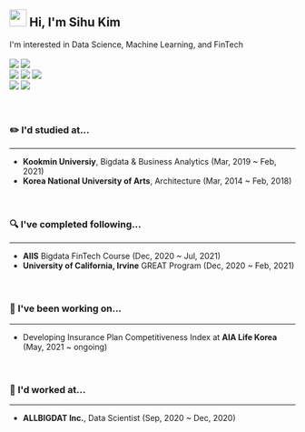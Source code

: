 ## <img src="https://raw.githubusercontent.com/MartinHeinz/MartinHeinz/master/wave.gif" width="30px"> Hi, I'm Sihu Kim
I'm interested in Data Science, Machine Learning, and FinTech<br><br>
![](https://img.shields.io/badge/Python-white?style=flat&logo=Python&logoColor=white&color=3776AB)
![](https://img.shields.io/badge/Solidity-white?style=flat&logo=Solidity&logoColor=white&color=363636)<br>
![](https://img.shields.io/badge/Tensorflow-white?style=flat&logo=Tensorflow&logoColor=white&color=FF6F00)
![](https://img.shields.io/badge/PyTorch-white?style=flat&logo=PyTorch&logoColor=white&color=EE4C2C)
![](https://img.shields.io/badge/Keras-white?style=flat&logo=Keras&logoColor=white&color=D00000)<br>
![](https://img.shields.io/badge/MySQL-white?style=flat&logo=MySQL&logoColor=white&color=4479A1)
![](https://img.shields.io/badge/MariaDB-white?style=flat&logo=MariaDB&logoColor=white&color=003545)
<br><br><br>
### ✏️ I'd studied at...
***
* <b>Kookmin Universiy</b>, Bigdata & Business Analytics (Mar, 2019 ~ Feb, 2021)
* <b>Korea National University of Arts</b>, Architecture (Mar, 2014 ~ Feb, 2018)
<br><br><br>
### 🔍 I've completed following...
***
* <b>AIIS</b> Bigdata FinTech Course (Dec, 2020 ~ Jul, 2021)
* <b>University of California, Irvine</b> GREAT Program (Dec, 2020 ~ Feb, 2021)
<br><br><br>
### 👀 I've been working on...
***
* Developing Insurance Plan Competitiveness Index at <b>AIA Life Korea</b> (May, 2021 ~ ongoing)
<br><br><br>
### 💼 I'd worked at...
***
* <b>ALLBIGDAT Inc.</b>, Data Scientist (Sep, 2020 ~ Dec, 2020)
